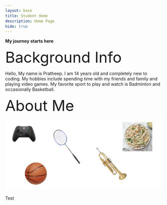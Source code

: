 ```yaml
---
layout: base
title: Student Home 
description: Home Page
hide: true
---
```


**My journey starts here**

<font size="30">Background Info</font>

Hello, My name is Pratheep. I am 14 years old and completely new to coding. My hobbies include spending time with my friends and family and playing video games. My favorite sport to play and watch is Badminton and occasionally Basketball.

<font size="15">About Me</font>

![occupations](<blog picture.png>)

Test